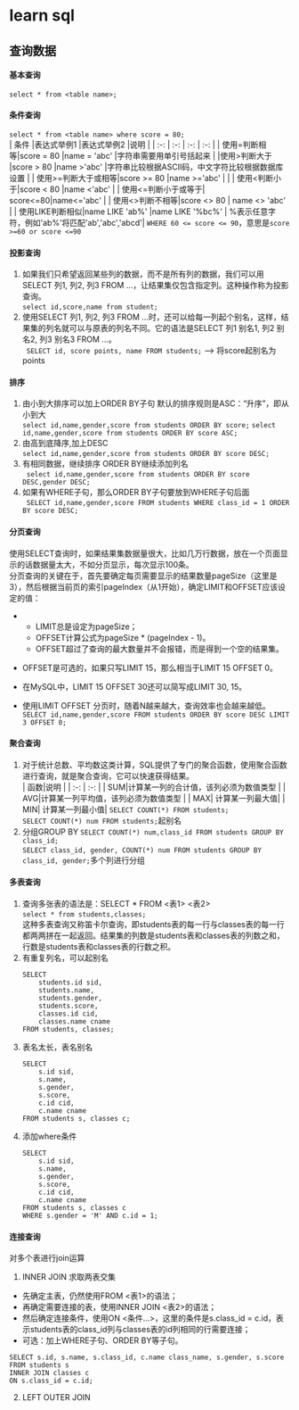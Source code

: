 # learn sql
## 查询数据
#### 基本查询
`select * from <table name>;`
#### 条件查询
`select * from <table name> where score = 80;`<br>
| 条件 |表达式举例1 |表达式举例2 |说明 |
| :-: | :-: | :-: | :-: |
| 使用=判断相等|score = 80 |name = 'abc' |字符串需要用单引号括起来 |
|使用>判断大于 |score > 80 |name >'abc' |字符串比较根据ASCII码，中文字符比较根据数据库设置 |
| 使用>=判断大于或相等|score >= 80 |name >='abc' | |
| 使用<判断小于|score < 80 |name <'abc' |
| 使用<=判断小于或等于| score<=80|name<='abc' |
| 使用<>判断不相等|score <> 80 | name <> 'abc' |
| 使用LIKE判断相似|name LIKE 'ab%' |name LIKE '%bc%' | %表示任意字符，例如'ab%'将匹配'ab','abc','abcd'|
`WHERE 60 <= score <= 90`，意思是`score >=60 or score <=90`
#### 投影查询
1. 如果我们只希望返回某些列的数据，而不是所有列的数据，我们可以用SELECT 列1, 列2, 列3 FROM ...，让结果集仅包含指定列。这种操作称为投影查询。<br>
    ```select id,score,name from student; ```
2. 使用SELECT 列1, 列2, 列3 FROM ...时，还可以给每一列起个别名，这样，结果集的列名就可以与原表的列名不同。它的语法是SELECT 列1 别名1, 列2 别名2, 列3 别名3 FROM ...。<br>
    ``` SELECT id, score points, name FROM students;``` --> 将score起别名为points
#### 排序
1. 由小到大排序可以加上ORDER BY子句 默认的排序规则是ASC：“升序”，即从小到大<br>
    ```select id,name,gender,score from students ORDER BY score;``` ```select id,name,gender,score from students ORDER BY score ASC;```
2. 由高到底降序,加上DESC<br>
    ```select id,name,gender,score from students ORDER BY score DESC;```
3. 有相同数据，继续排序 ORDER BY继续添加列名<br>
    ``` select id,name,gender,score from students ORDER BY score DESC,gender DESC;```
4. 如果有WHERE子句，那么ORDER BY子句要放到WHERE子句后面<br>
    ``` SELECT id,name,gender,score FROM students WHERE class_id = 1 ORDER BY score DESC;```
#### 分页查询

使用SELECT查询时，如果结果集数据量很大，比如几万行数据，放在一个页面显示的话数据量太大，不如分页显示，每次显示100条。<br>
分页查询的关键在于，首先要确定每页需要显示的结果数量pageSize（这里是3），然后根据当前页的索引pageIndex（从1开始），确定LIMIT和OFFSET应该设定的值： 
-   - LIMIT总是设定为pageSize；
    - OFFSET计算公式为pageSize * (pageIndex - 1)。
    - OFFSET超过了查询的最大数量并不会报错，而是得到一个空的结果集。
- OFFSET是可选的，如果只写LIMIT 15，那么相当于LIMIT 15 OFFSET 0。

- 在MySQL中，LIMIT 15 OFFSET 30还可以简写成LIMIT 30, 15。

- 使用LIMIT <M> OFFSET <N>分页时，随着N越来越大，查询效率也会越来越低。<br>
``` SELECT id,name,gender,score FROM students ORDER BY score DESC LIMIT 3 OFFSET 0; ```
#### 聚合查询
1. 对于统计总数、平均数这类计算，SQL提供了专门的聚合函数，使用聚合函数进行查询，就是聚合查询，它可以快速获得结果。<br>
    | 函数|说明 |
    | :-: | :-: |
    | SUM|计算某一列的合计值，该列必须为数值类型 |
    | AVG|计算某一列平均值，该列必须为数值类型 |
    | MAX| 计算某一列最大值|
    | MIN| 计算某一列最小值|
    ```SELECT COUNT(*) FROM students;```<br>
    ```SELECT COUNT(*) num FROM students;```起别名<br>
2. 分组GROUP BY
    ```SELECT COUNT(*) num,class_id FROM students GROUP BY class_id;```<br>
    ```SELECT class_id, gender, COUNT(*) num FROM students GROUP BY class_id, gender;```多个列进行分组
#### 多表查询
1. 查询多张表的语法是：SELECT * FROM <表1> <表2><br>
    ```select * from students,classes;```<br>
    这种多表查询又称笛卡尔查询，即students表的每一行与classes表的每一行都两两拼在一起返回。结果集的列数是students表和classes表的列数之和，行数是students表和classes表的行数之积。
2. 有重复列名，可以起别名<br>
    ``` 
    SELECT
        students.id sid,
        students.name,
        students.gender,
        students.score,
        classes.id cid,
        classes.name cname
    FROM students, classes;
    ```
3. 表名太长，表名别名<br>
    ```
    SELECT
        s.id sid,
        s.name,
        s.gender,
        s.score,
        c.id cid,
        c.name cname
    FROM students s, classes c;
    ```
4. 添加where条件<br>
    ```
    SELECT
        s.id sid,
        s.name,
        s.gender,
        s.score,
        c.id cid,
        c.name cname
    FROM students s, classes c
    WHERE s.gender = 'M' AND c.id = 1;
    ```
#### 连接查询
对多个表进行join运算
1. INNER JOIN 求取两表交集<br>
  - 先确定主表，仍然使用FROM <表1>的语法；
  - 再确定需要连接的表，使用INNER JOIN <表2>的语法；
  - 然后确定连接条件，使用ON <条件...>，这里的条件是s.class_id = c.id，表示students表的class_id列与classes表的id列相同的行需要连接；
  - 可选：加上WHERE子句、ORDER BY等子句。
  ```
  SELECT s.id, s.name, s.class_id, c.name class_name, s.gender, s.score
  FROM students s
  INNER JOIN classes c
  ON s.class_id = c.id;
  ```
2. LEFT OUTER JOIN